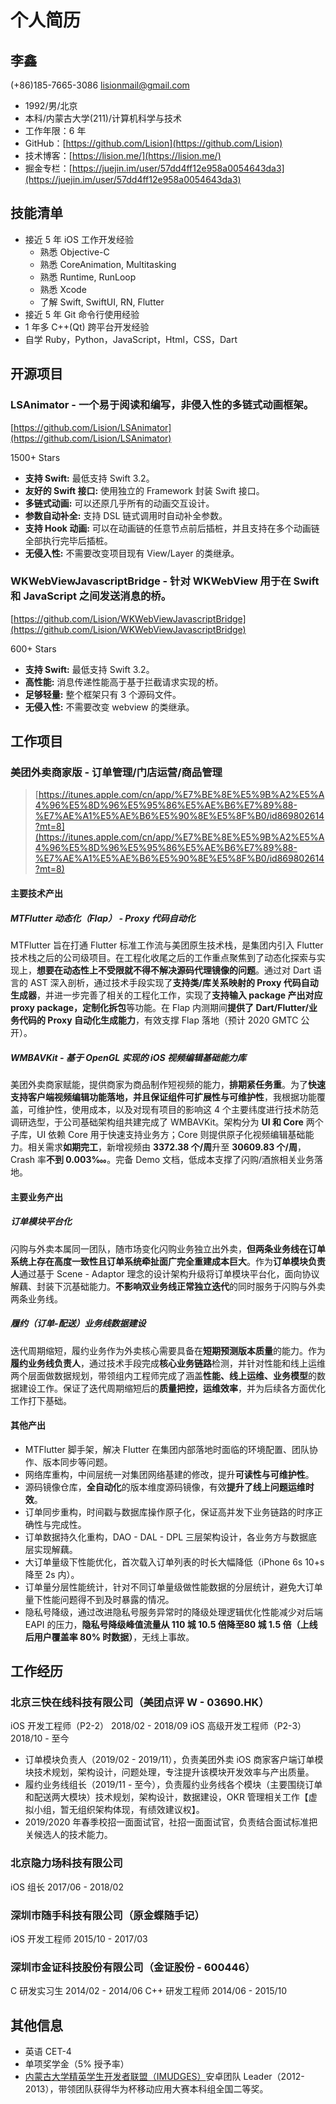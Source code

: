 # 个人简历

## 李鑫

(+86)185-7665-3086  lisionmail@gmail.com

- 1992/男/北京
- 本科/内蒙古大学(211)/计算机科学与技术
- 工作年限：6 年
- GitHub：[https://github.com/Lision](https://github.com/Lision)
- 技术博客：[https://lision.me/](https://lision.me/)
- 掘金专栏：[https://juejin.im/user/57dd4ff12e958a0054643da3](https://juejin.im/user/57dd4ff12e958a0054643da3)

## 技能清单

- 接近 5 年 iOS 工作开发经验
	- 熟悉 Objective-C
	- 熟悉 CoreAnimation, Multitasking
	- 熟悉 Runtime, RunLoop
	- 熟悉 Xcode
	- 了解 Swift, SwiftUI, RN, Flutter
- 接近 5 年 Git 命令行使用经验
- 1 年多 C++(Qt) 跨平台开发经验
- 自学 Ruby，Python，JavaScript，Html，CSS，Dart

## 开源项目

### LSAnimator - 一个易于阅读和编写，非侵入性的多链式动画框架。

[https://github.com/Lision/LSAnimator](https://github.com/Lision/LSAnimator)

1500+ Stars

- **支持 Swift:** 最低支持 Swift 3.2。
- **友好的 Swift 接口:** 使用独立的 Framework 封装 Swift 接口。
- **多链式动画:** 可以还原几乎所有的动画交互设计。
- **参数自动补全:** 支持 DSL 链式调用时自动补全参数。
- **支持 Hook 动画:** 可以在动画链的任意节点前后插桩，并且支持在多个动画链全部执行完毕后插桩。
- **无侵入性:** 不需要改变项目现有 View/Layer 的类继承。

### WKWebViewJavascriptBridge - 针对 WKWebView 用于在 Swift 和 JavaScript 之间发送消息的桥。

[https://github.com/Lision/WKWebViewJavascriptBridge](https://github.com/Lision/WKWebViewJavascriptBridge)

600+ Stars

- **支持 Swift:** 最低支持 Swift 3.2。
- **高性能:** 消息传递性能高于基于拦截请求实现的桥。
- **足够轻量:** 整个框架只有 3 个源码文件。
- **无侵入性:** 不需要改变 webview 的类继承。

## 工作项目

### 美团外卖商家版 - 订单管理/门店运营/商品管理

> [https://itunes.apple.com/cn/app/%E7%BE%8E%E5%9B%A2%E5%A4%96%E5%8D%96%E5%95%86%E5%AE%B6%E7%89%88-%E7%AE%A1%E5%AE%B6%E5%90%8E%E5%8F%B0/id869802614?mt=8](https://itunes.apple.com/cn/app/%E7%BE%8E%E5%9B%A2%E5%A4%96%E5%8D%96%E5%95%86%E5%AE%B6%E7%89%88-%E7%AE%A1%E5%AE%B6%E5%90%8E%E5%8F%B0/id869802614?mt=8)

#### 主要技术产出

##### MTFlutter 动态化（Flap） - Proxy 代码自动化

MTFlutter 旨在打通 Flutter 标准工作流与美团原生技术栈，是集团内引入 Flutter 技术栈之后的公司级项目。在工程化收尾之后的工作重点聚焦到了动态化探索与实现上，**想要在动态性上不受限就不得不解决源码代理镜像的问题**。通过对 Dart 语言的 AST 深入剖析，通过技术手段实现了**支持类/库关系映射的 Proxy 代码自动生成器**，并进一步完善了相关的工程化工作，实现了**支持输入 package 产出对应 proxy package，定制化拆包**等功能。在 Flap 内测期间**提供了 Dart/Flutter/业务代码的 Proxy 自动化生成能力**，有效支撑 Flap 落地（预计 2020 GMTC 公开）。

##### WMBAVKit - 基于 OpenGL 实现的 iOS 视频编辑基础能力库

美团外卖商家赋能，提供商家为商品制作短视频的能力，**排期紧任务重**。为了**快速支持客户端视频编辑功能落地，并且保证组件可扩展性与可维护性**，我根据功能覆盖，可维护性，使用成本，以及对现有项目的影响这 4 个主要纬度进行技术防范调研选型，于公司基础架构组共建完成了 WMBAVKit。架构分为 **UI 和 Core** 两个子库，UI 依赖 Core 用于快速支持业务方；Core 则提供原子化视频编辑基础能力。相关需求**如期完工**，新增视频由 **3372.38 个/周**升至 **30609.83 个/周**，Crash 率**不到 0.003‱**。完备 Demo 文档，低成本支撑了闪购/酒旅相关业务落地。

#### 主要业务产出

##### 订单模块平台化

闪购与外卖本属同一团队，随市场变化闪购业务独立出外卖，**但两条业务线在订单系统上存在高度一致性且订单系统牵扯面广完全重建成本巨大**。作为**订单模块负责人**通过基于 Scene - Adaptor 理念的设计架构升级将订单模块平台化，面向协议解藕、封装下沉基础能力。**不影响双业务线正常独立迭代**的同时服务于闪购与外卖两条业务线。

##### 履约（订单-配送）业务线数据建设

迭代周期缩短，履约业务作为外卖核心需要具备在**短期预测版本质量**的能力。作为**履约业务线负责人**，通过技术手段完成**核心业务链路**检测，并针对性能和线上运维两个层面做数据规划，带领组内工程师完成了涵盖**性能、线上运维、业务模型**的数据建设工作。保证了迭代周期缩短后的**质量把控，运维效率**，并为后续各方面优化工作打下基础。

#### 其他产出

- MTFlutter 脚手架，解决 Flutter 在集团内部落地时面临的环境配置、团队协作、版本同步等问题。
- 网络库重构，中间层统一对集团网络基建的修改，提升**可读性与可维护性**。
- 源码镜像仓库，**全自动化**的版本维度源码镜像，有效**提升了线上问题运维时效**。
- 订单同步重构，时间戳与数据库操作原子化，保证高并发下业务链路的时序正确性与完成性。
- 订单数据持久化重构，DAO - DAL - DPL 三层架构设计，各业务方与数据底层实现解藕。
- 大订单量级下性能优化，首次载入订单列表的时长大幅降低（iPhone 6s 10+s 降至 2s 内）。
- 订单量分层性能统计，针对不同订单量级做性能数据的分层统计，避免大订单量下性能问题得不到及时暴露的情况。
- 隐私号降级，通过改进隐私号服务异常时的降级处理逻辑优化性能减少对后端 EAPI 的压力，**隐私号降级峰值流量从 110 城 10.5 倍降至80 城 1.5 倍（上线后用户覆盖率 80% 时数据）**，无线上事故。

## 工作经历

### 北京三快在线科技有限公司（美团点评 W - 03690.HK）

iOS 开发工程师（P2-2） 2018/02 - 2018/09
iOS 高级开发工程师（P2-3） 2018/10 - 至今

- 订单模块负责人（2019/02 - 2019/11），负责美团外卖 iOS 商家客户端订单模块技术规划，架构设计，问题处理，专注提升该模块开发效率与产出质量。
- 履约业务线组长（2019/11 - 至今），负责履约业务线各个模块（主要围绕订单和配送两大模块）技术规划，架构设计，数据建设，OKR 管理相关工作【虚拟小组，暂无组织架构体现，有绩效建议权】。
- 2019/2020 年春季校招一面面试官，社招一面面试官，负责结合面试标准把关候选人的技术能力。

### 北京隐力场科技有限公司

iOS 组长 2017/06 - 2018/02

### 深圳市随手科技有限公司（原金蝶随手记）

iOS 开发工程师 2015/10 - 2017/03

### 深圳市金证科技股份有限公司（金证股份 - 600446）

C 研发实习生 2014/02 - 2014/06
C++ 研发工程师 2014/06 - 2015/10

## 其他信息

- 英语 CET-4
- 单项奖学金（5% 授予率）
- [内蒙古大学精英学生开发者联盟（IMUDGES）](http://www.imudges.com/)安卓团队 Leader（2012-2013），带领团队获得华为杯移动应用大赛本科组全国二等奖。